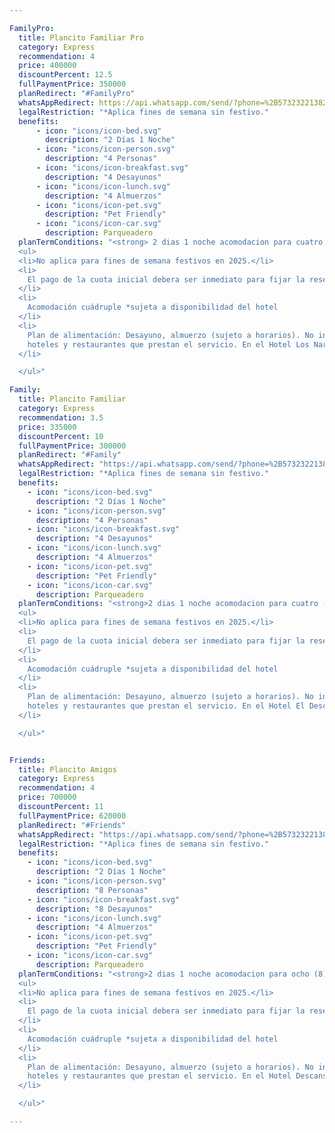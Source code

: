 ```yaml
---

FamilyPro:
  title: Plancito Familiar Pro
  category: Express
  recommendation: 4
  price: 400000
  discountPercent: 12.5
  fullPaymentPrice: 350000
  planRedirect: "#FamilyPro"
  whatsAppRedirect: https://api.whatsapp.com/send/?phone=%2B573232213828&text=Quiero%20Informacion%20del%20Plancito%20Familiar%20Pro&type=phone_number&app_absent=0
  legalRestriction: "*Aplica fines de semana sin festivo."
  benefits:
      - icon: "icons/icon-bed.svg"
        description: "2 Días 1 Noche"
      - icon: "icons/icon-person.svg"
        description: "4 Personas"
      - icon: "icons/icon-breakfast.svg"
        description: "4 Desayunos"
      - icon: "icons/icon-lunch.svg"
        description: "4 Almuerzos"
      - icon: "icons/icon-pet.svg"
        description: "Pet Friendly"
      - icon: "icons/icon-car.svg"
        description: Parqueadero
  planTermConditions: "<strong> 2 dias 1 noche acomodacion para cuatro (4) personas con cuatro (4) desayunos y cuatro (4) almuerzos incluidos</strong>. Promocion vigente del 1 de diciembre del 2024 al 30 de mayo del 2025. No aplica viajar del 11 al 20 de abril del 2025.
  <ul>
  <li>No aplica para fines de semana festivos en 2025.</li>
  <li>
    El pago de la cuota inicial debera ser inmediato para fijar la reserva.
  </li>
  <li>
    Acomodación cuádruple *sujeta a disponibilidad del hotel
  </li>
  <li>
    Plan de alimentación: Desayuno, almuerzo (sujeto a horarios). No incluye: Bebidas y cócteles. Las comidas incluidas en los planes están sujetas a la disponibilidad y a las políticas de los
    hoteles y restaurantes que prestan el servicio. En el Hotel Los Narajos ubicado en Villeta Cundinamarca Dg 2a sur #8 -68a 2.
  </li>

  </ul>"

Family:
  title: Plancito Familiar
  category: Express
  recommendation: 3.5
  price: 335000
  discountPercent: 10
  fullPaymentPrice: 300000
  planRedirect: "#Family"
  whatsAppRedirect: "https://api.whatsapp.com/send/?phone=%2B573232213828&text=Quiero%20Informacion%20del%20Plancito%20Familiar&type=phone_number&app_absent=0"
  legalRestriction: "*Aplica fines de semana sin festivo."
  benefits:
    - icon: "icons/icon-bed.svg"
      description: "2 Días 1 Noche"
    - icon: "icons/icon-person.svg"
      description: "4 Personas"
    - icon: "icons/icon-breakfast.svg"
      description: "4 Desayunos"
    - icon: "icons/icon-lunch.svg"
      description: "4 Almuerzos"
    - icon: "icons/icon-pet.svg"
      description: "Pet Friendly"
    - icon: "icons/icon-car.svg"
      description: Parqueadero
  planTermConditions: "<strong>2 dias 1 noche acomodacion para cuatro (4) personas con cuatro  (4) desayunos y almuerzos incluidos.</strong> Promocion vigente del 1 de diciembre del 2024 al 30 de mayo del 2025. No aplica viajar del 11 al 20 de abril del 2025.
  <ul>
  <li>No aplica para fines de semana festivos en 2025.</li>
  <li>
    El pago de la cuota inicial debera ser inmediato para fijar la reserva.
  </li>
  <li>
    Acomodación cuádruple *sujeta a disponibilidad del hotel
  </li>
  <li>
    Plan de alimentación: Desayuno, almuerzo (sujeto a horarios). No incluye: Bebidas y cócteles. Las comidas incluidas en los planes están sujetas a la disponibilidad y a las políticas de los
    hoteles y restaurantes que prestan el servicio. En el Hotel El Descanso ubicado en Villeta Cundinamarca, alto de las iguanas.
  </li>

  </ul>"


Friends:
  title: Plancito Amigos
  category: Express
  recommendation: 4
  price: 700000
  discountPercent: 11
  fullPaymentPrice: 620000
  planRedirect: "#Friends"
  whatsAppRedirect: "https://api.whatsapp.com/send/?phone=%2B573232213828&text=Quiero%20Informacion%20del%20Plancito%20Amigos&type=phone_number&app_absent=0"
  legalRestriction: "*Aplica fines de semana sin festivo."
  benefits:
    - icon: "icons/icon-bed.svg"
      description: "2 Días 1 Noche"
    - icon: "icons/icon-person.svg"
      description: "8 Personas"
    - icon: "icons/icon-breakfast.svg"
      description: "8 Desayunos"
    - icon: "icons/icon-lunch.svg"
      description: "4 Almuerzos"
    - icon: "icons/icon-pet.svg"
      description: "Pet Friendly"
    - icon: "icons/icon-car.svg"
      description: Parqueadero
  planTermConditions: "<strong>2 dias 1 noche acomodacion para ocho (8) personas con ocho (8) desayunos y almuerzos incluidos.</strong>Promocion vigente del 1 de diciembre del 2024 al 30 de mayo del 2025. No aplica viajar del 11 al 20 de abril del 2025.
  <ul>
  <li>No aplica para fines de semana festivos en 2025.</li>
  <li>
    El pago de la cuota inicial debera ser inmediato para fijar la reserva.
  </li>
  <li>
    Acomodación cuádruple *sujeta a disponibilidad del hotel
  </li>
  <li>
    Plan de alimentación: Desayuno, almuerzo (sujeto a horarios). No incluye: Bebidas y cócteles. Las comidas incluidas en los planes están sujetas a la disponibilidad y a las políticas de los
    hoteles y restaurantes que prestan el servicio. En el Hotel Descanso ubicado en Villeta Cundinamarca, alto de las iguanas.
  </li>

  </ul>"

---
```



